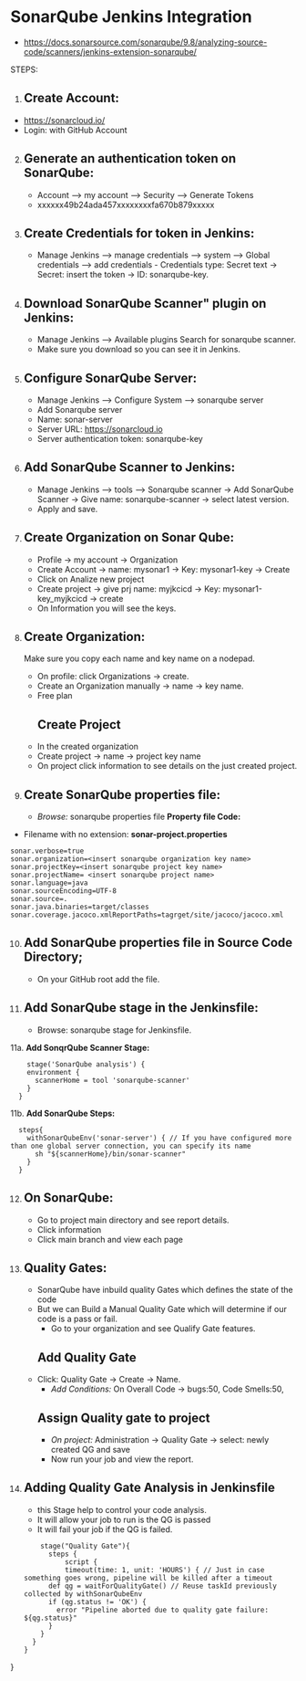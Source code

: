 # SonarQube Jenkins Integration
- https://docs.sonarsource.com/sonarqube/9.8/analyzing-source-code/scanners/jenkins-extension-sonarqube/

STEPS:
1. ## Create Account:
- https://sonarcloud.io/
- Login: with GitHub Account

2.  ## Generate an authentication token on SonarQube:
	- Account --> my account --> Security --> Generate Tokens
	- xxxxxx49b24ada457xxxxxxxxfa670b879xxxxx

3.  ## Create Credentials for token in Jenkins:
	- Manage Jenkins --> manage credentials --> system --> Global credentials --> add credentials  - Credentials type: Secret text  -> Secret: insert the token  -> ID: sonarqube-key.

4.  ## Download SonarQube Scanner" plugin on Jenkins:
	- Manage Jenkins --> Available plugins     Search for sonarqube scanner.
	- Make sure you download so you can see it in Jenkins.

5.  ## Configure SonarQube Server:
	- Manage Jenkins --> Configure System --> sonarqube server    
    - Add Sonarqube server    
    - Name: sonar-server    
    - Server URL: https://sonarcloud.io    
    - Server authentication token: sonarqube-key

6.  ## Add SonarQube Scanner to Jenkins:
	- Manage Jenkins --> tools --> Sonarqube scanner -> Add SonarQube Scanner  ->  Give name: sonarqube-scanner -> select latest version. 
	- Apply and save.

7.  ## Create Organization on Sonar Qube:
	- Profile -> my account -> Organization 
	- Create Account -> name: mysonar1 -> Key: mysonar1-key -> Create
	- Click on Analize new project
	- Create project -> give prj name: myjkcicd -> Key: mysonar1-key_myjkcicd -> create
	- On Information you will see the keys.

8. ## Create Organization:
   Make sure you copy each name and key name on a nodepad.
	- On profile: click Organizations -> create.
	- Create an Organization manually -> name -> key name.
	- Free plan
        ## Create Project
   	- In the created organization
   	- Create project -> name -> project key name
   	- On project click information to see details on the just created project. 

10.  ## Create SonarQube properties file:
      - *Browse:* sonarqube properties file
**Property file Code:**
- Filename with no extension: **sonar-project.properties**
``````
sonar.verbose=true
sonar.organization=<insert sonarqube organization key name>
sonar.projectKey=<insert sonarqube project key name>
sonar.projectName= <insert sonarqube project name>
sonar.language=java
sonar.sourceEncoding=UTF-8
sonar.source=.
sonar.java.binaries=target/classes
sonar.coverage.jacoco.xmlReportPaths=tagrget/site/jacoco/jacoco.xml
``````

10. ## Add SonarQube properties file in Source Code Directory;
	- On your GitHub root add the file.

11. ## Add SonarQube stage in the Jenkinsfile:
	- Browse: sonarqube stage for Jenkinsfile.

11a. **Add SonqrQube Scanner Stage:**
``````
    stage('SonarQube analysis') {
    environment {
      scannerHome = tool 'sonarqube-scanner'
    }
  }
  ``````
11b. **Add SonarQube Steps:**
``````
  steps{
    withSonarQubeEnv('sonar-server') { // If you have configured more than one global server connection, you can specify its name
      sh "${scannerHome}/bin/sonar-scanner"
    }
  }
``````
12. ## On SonarQube:
	- Go to project main directory and see report details.
	- Click information
	- Click main branch and view each page

13. ## Quality Gates:
	- SonarQube have inbuild quality Gates which defines the state of the code
	- But we can Build a Manual Quality Gate which will determine if our code is a pass or fail.
        - Go to your organization and see Qualify Gate features.
      ## Add Quality Gate
   	- Click: Quality Gate -> Create -> Name.
        - *Add Conditions:* On Overall Code -> bugs:50, Code Smells:50,
      ## Assign Quality gate to project
        - *On project:* Administration -> Quality Gate -> select: newly created QG and save
        - Now run your job and view the report.
          
14. ## Adding Quality Gate Analysis in Jenkinsfile
       - this Stage help to control your code analysis.
       - It will allow your job to run is the QG is passed
       - It will fail your job if the QG is failed.
    ```
        stage("Quality Gate"){
          steps {
              script {
              timeout(time: 1, unit: 'HOURS') { // Just in case something goes wrong, pipeline will be killed after a timeout
          def qg = waitForQualityGate() // Reuse taskId previously collected by withSonarQubeEnv
          if (qg.status != 'OK') {
            error "Pipeline aborted due to quality gate failure: ${qg.status}"
          }
        }
      }
    }
  }  
  
  ```
